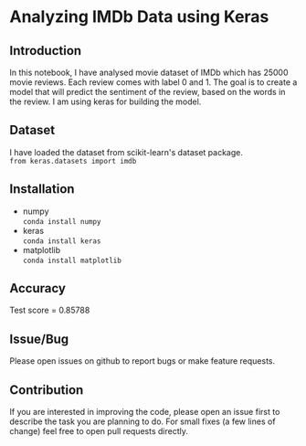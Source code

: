 # Analyzing IMDb Data using Keras

## Introduction
In this notebook, I have analysed movie dataset of IMDb which has 25000 movie reviews. Each review comes with label 0 and 1. The goal is to create a model that will predict the sentiment of the review, based on the words in the review. I am using keras for building the model.

## Dataset
I have loaded the dataset from scikit-learn's dataset package.  
<code>from keras.datasets import imdb</code>

## Installation
* numpy  
<code>conda install numpy</code>
* keras  
<code>conda install keras</code>
* matplotlib  
<code>conda install matplotlib</code>

## Accuracy
Test score = 0.85788

## Issue/Bug
Please open issues on github to report bugs or make feature requests.

## Contribution
If you are interested in improving the code, please open an issue first to describe the task you are planning to do. For small fixes (a few lines of change) feel free to open pull requests directly.
